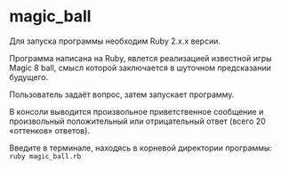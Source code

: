 # magic_ball

Для запуска программы необходим Ruby 2.x.x версии.

Программа написана на Ruby, явлется реализацией известной игры Magic 8 ball, смысл которой заключается в шуточном предсказании будущего.

Пользователь задаёт вопрос, затем запускает программу.

В консоли выводится произвольное приветственное сообщение и произвольный положительный или отрицательный ответ (всего 20 «оттенков» ответов).

Введите в терминале, находясь в корневой директории программы:
`ruby magic_ball.rb`

